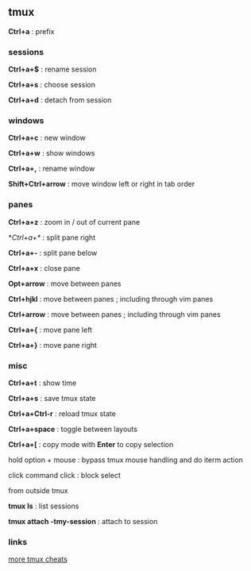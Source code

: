 ## tmux

**Ctrl+a**
: prefix

### sessions

**Ctrl+a+$**
: rename session

**Ctrl+a+s**
: choose session

**Ctrl+a+d**
: detach from session

### windows

**Ctrl+a+c**
: new window

**Ctrl+a+w**
: show windows

**Ctrl+a+,**
: rename window

**Shift+Ctrl+arrow**
: move window left or right in tab order

### panes

**Ctrl+a+z**
: zoom in / out of current pane

**Ctrl+a+\**
: split pane right

**Ctrl+a+-**
: split pane below

**Ctrl+a+x**
: close pane

**Opt+arrow**
: move between panes

**Ctrl+hjkl**
: move between panes ; including through vim panes

**Ctrl+arrow**
: move between panes ; including through vim panes

**Ctrl+a+{**
: move pane left

**Ctrl+a+}**
: move pane right

### misc

**Ctrl+a+t**
: show time

**Ctrl+a+s**
: save tmux state

**Ctrl+a+Ctrl-r**
: reload tmux state

**Ctrl+a+space**
: toggle between layouts

**Ctrl+a+[**
: copy mode with **Enter** to copy selection

hold option + mouse
: bypass tmux mouse handling and do iterm action

click command click
: block select

from outside tmux

**tmux ls**
: list sessions

**tmux attach -tmy-session**
: attach to session

### links

[more tmux cheats](https://tmuxcheatsheet.com/)

